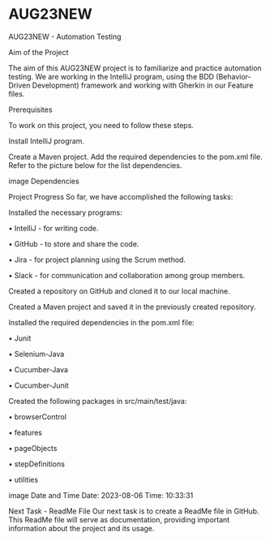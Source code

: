 # AUG23NEW

AUG23NEW - Automation Testing

Aim of the Project

The aim of this AUG23NEW project is to familiarize and practice automation testing. We are working in the IntelliJ program, using the BDD (Behavior-Driven Development) framework and working with Gherkin in our Feature files.

Prerequisites

To work on this project, you need to follow these steps.

Install IntelliJ program.

Create a Maven project. Add the required dependencies to the pom.xml file. Refer to the picture below for the list dependencies.

image
Dependencies

Project Progress So far, we have accomplished the following tasks:

Installed the necessary programs:

• IntelliJ - for writing code.

• GitHub - to store and share the code.

• Jira - for project planning using the Scrum method.

• Slack - for communication and collaboration among group members.

Created a repository on GitHub and cloned it to our local machine.

Created a Maven project and saved it in the previously created repository.

Installed the required dependencies in the pom.xml file:

• Junit

• Selenium-Java

• Cucumber-Java

• Cucumber-Junit

Created the following packages in src/main/test/java:

• browserControl

• features

• pageObjects

• stepDefinitions

• utilities

image
Date and Time Date: 2023-08-06 Time: 10:33:31

Next Task - ReadMe File Our next task is to create a ReadMe file in GitHub. This ReadMe file will serve as documentation, providing important information about the project and its usage.
